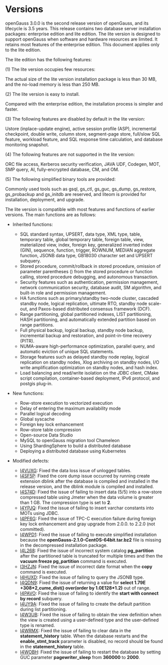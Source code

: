 # Versions<a name="EN-US_TOPIC_0289899200"></a>

openGauss 3.0.0 is the second release version of openGauss, and its lifecycle is 3.5 years. This release contains two database server installation packages: enterprise edition and lite edition. The lite version is designed to support openGauss when software and hardware resources are limited. It retains most features of the enterprise edition. This document applies only to the lite edition.

The lite edition has the following features:

\(1\) The lite version occupies few resources:

The actual size of the lite version installation package is less than 30 MB, and the no-load memory is less than 250 MB.

\(2\) The lite version is easy to install.

Compared with the enterprise edition, the installation process is simpler and faster.

\(3\) The following features are disabled by default in the lite version:

Ustore \(inplace-update engine\), active session profile \(ASP\), incremental checkpoint, double write, column store, segment-page store, full/slow SQL feature, workload feature, and SQL response time calculation, and database monitoring snapshot.

\(4\) The following features are not supported in the lite version:

ORC file access, Kerberos security verification, JAVA UDF, Codegen, MOT, SMP query, AI, fully-encrypted database, CM, and OM.

\(5\) The following simplified binary tools are provided:

Commonly used tools such as gsql, gs\_ctl, gs\_guc, gs\_dump, gs\_restore, gs\_probackup and gs\_initdb are reserved, and liteom is provided for installation, deployment, and upgrade.

The lite version is compatible with most features and functions of earlier versions. The main functions are as follows:

-   Inherited functions:
    -   SQL standard syntax, UPSERT, data type, XML type, table, temporary table, global temporary table, foreign table, view, materialized view, index, foreign key, generalized inverted index \(GIN\), sequence, function, trigger, ROWNUM, MEDIAN aggregate function, JSONB data type, GB18030 character set and UPSERT subquery.
    -   Stored procedure, commit/rollback in stored procedure, omission of parameter parentheses \(\) from the stored procedure or function calling, stored procedure debugging, and autonomous transaction.
    -   Security features such as authentication, permission management, network communication security, database audit, SM algorithm, and built-in role and permission management.
    -   HA functions such as primary/standby two-node cluster, cascaded standby node, logical replication, ultimate RTO, standby node scale-out, and Paxos-based distributed consensus framework \(DCF\).
    -   Range partitioning, global partitioned indexes, LIST partitioning, HASH partitioning, and automatically extended partition based on range partitions.
    -   Full physical backup, logical backup, standby node backup, incremental backup and restoration, and point-in-time recovery \(PITR\).
    -   NUMA-aware high-performance optimization, parallel query, and automatic eviction of unique SQL statements.
    -   Storage features such as delayed standby node replay, logical replication on standby nodes, Xlog archiving on standby nodes, I/O write amplification optimization on standby nodes, and hash index.
    -   Load balancing and read/write isolation on the JDBC client, CMake script compilation, container-based deployment, IPv6 protocol, and postgis plug-in.

-   New functions:
    -   Row-store execution to vectorized execution
    -   Delay of entering the maximum availability mode
    -   Parallel logical decoding
    -   Global syscache
    -   Foreign key lock enhancement
    -   Row-store table compression
    -   Open-source Data Studio
    -   MySQL to openGauss migration tool Chameleon
    -   Using ShardingSphere to build a distributed database
    -   Deploying a distributed database using Kubernetes

-   Modified defects:
    -   [I4VUXG](https://gitee.com/opengauss/openGauss-server/issues/I4VUXG?from=project-issue): Fixed the data loss issue of unlogged tables.
    -   [I4SF5P](https://gitee.com/opengauss/openGauss-server/issues/I4SF5P?from=project-issue): Fixed the core dump issue occurred by running create extension dblink after the database is compiled and installed in the release version, and the dblink module is compiled and installed.
    -   [I4S74D](https://gitee.com/opengauss/openGauss-server/issues/I4S74D?from=project-issue): Fixed the issue of failing to insert data \(5/5\) into a row-store compressed table using Jmeter when the data volume is greater than 1 GB. The compression type is set to  **2**.
    -   [I4YPJQ](https://gitee.com/opengauss/openGauss-server/issues/I4YPJQ?from=project-issue): Fixed the issue of failing to insert varchar constants into MOTs using JDBC.
    -   [I4PF6G](https://gitee.com/opengauss/openGauss-server/issues/I4PF6G?from=project-issue): Fixed the issue of TPC-C execution failure during foreign key lock enhancement and gray upgrade from 2.0.0. to 2.2.0 \(not committed\).
    -   [I4WPD1](https://gitee.com/opengauss/openGauss-server/issues/I4WPD1?from=project-issue): Fixed the issue of failing to execute simplified installation because the  **openGauss-2.1.0-CentOS-64bit.tar.bz2**  file is missing in the decompressed installation package.
    -   [I4L268](https://gitee.com/opengauss/openGauss-server/issues/I4L268?from=project-issue): Fixed the issue of incorrect system catalog  **pg\_partition**  after the partitioned table is truncated for multiple times and then the  **vacuum freeze pg\_partition**  command is executed.
    -   [I3HZJN](https://gitee.com/opengauss/openGauss-server/issues/I3HZJN?from=project-issue): Fixed the issue of incorrect date format when the  **copy**  command is executed.
    -   [I4HUXD](https://gitee.com/opengauss/openGauss-server/issues/I4HUXD?from=project-issue): Fixed the issue of failing to query the JSONB type.
    -   [I4QDN9](https://gitee.com/opengauss/openGauss-server/issues/I4QDN9?from=project-issue): Fixed the issue of returning a value for  **select 1.79E +308\*2,cume\_dist\(\) over\(order by 1.0E128\*1.2\)**  out of range.
    -   [I4PAVO](https://gitee.com/opengauss/openGauss-server/issues/I4PAVO?from=project-issue): Fixed the issue of failing to identify the  **start with connect by record**  subquery.
    -   [I4UY9A](https://gitee.com/opengauss/openGauss-server/issues/I4UY9A?from=project-issue): Fixed the issue of failing to create the default partition during list partitioning.
    -   [I4W3UB](https://gitee.com/opengauss/openGauss-server/issues/I4W3UB?from=project-issue): Fixed the issue of failing to obtain the view definition when the view is created using a user-defined type and the user-defined type is renamed.
    -   [I4WRMX](https://gitee.com/opengauss/openGauss-server/issues/I4WRMX?from=project-issue): Fixed the issue of failing to clear data in the  **statement\_history**  table. When the database restarts and the  **enable\_stmt\_track**  parameter is disabled, no record should be found in the  **statement\_history**  table.
    -   [I4WOBH](https://gitee.com/opengauss/openGauss-server/issues/I4WOBH?from=project-issue): Fixed the issue of failing to restart the database by setting GUC parameter  **pagewriter\_sleep**  from  **360000**  to  **2000**.


